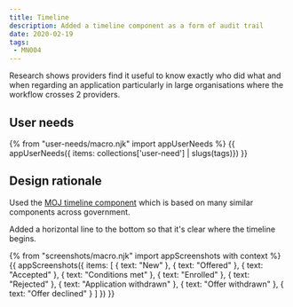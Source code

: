 ```yaml
---
title: Timeline
description: Added a timeline component as a form of audit trail
date: 2020-02-19
tags:
 - MN004
---
```


Research shows providers find it useful to know exactly who did what and when regarding an application particularly in large organisations where the workflow crosses 2 providers.

## User needs

{% from "user-needs/macro.njk" import appUserNeeds %}
{{ appUserNeeds({ items: collections['user-need'] | slugs(tags)}) }}

## Design rationale

Used the [MOJ timeline component](https://moj-design-system.herokuapp.com/components/timeline) which is based on many similar components across government.

Added a horizontal line to the bottom so that it's clear where the timeline begins.

{% from "screenshots/macro.njk" import appScreenshots with context %}
{{ appScreenshots({
  items: [
    {
      text: "New"
    },
    {
      text: "Offered"
    },
    {
      text: "Accepted"
    },
    {
      text: "Conditions met"
    },
    {
      text: "Enrolled"
    },
    {
      text: "Rejected"
    },
    {
      text: "Application withdrawn"
    },
    {
      text: "Offer withdrawn"
    },
    {
      text: "Offer declined"
    }
  ]
}) }}
